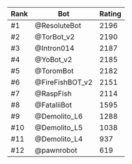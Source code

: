 Rank|Bot|Rating
---|---|---
#1|@ResoluteBot|2196
#2|@TorBot_v2|2190
#3|@Intron014|2187
#4|@YoBot_v2|2185
#5|@ToromBot|2182
#6|@FireFishBOT_v2|2151
#7|@RaspFish|2114
#8|@FataliiBot|1595
#9|@Demolito_L6|1288
#10|@Demolito_L5|1038
#11|@Demolito_L4|937
#12|@pawnrobot|619
